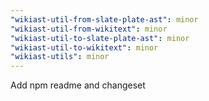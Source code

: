 ```yaml
---
"wikiast-util-from-slate-plate-ast": minor
"wikiast-util-from-wikitext": minor
"wikiast-util-to-slate-plate-ast": minor
"wikiast-util-to-wikitext": minor
"wikiast-utils": minor
---
```


Add npm readme and changeset

